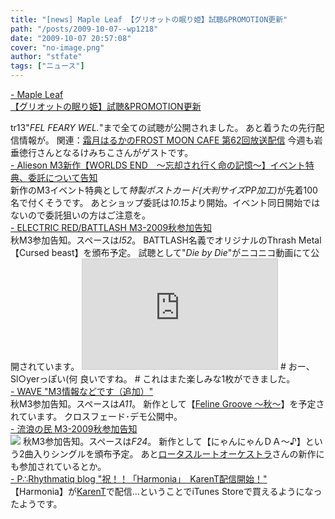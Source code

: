```yaml
---
title: "[news] Maple Leaf 【グリオットの眠り姫】試聴&PROMOTION更新"
path: "/posts/2009-10-07--wp1218"
date: "2009-10-07 20:57:08"
cover: "no-image.png"
author: "stfate"
tags: ["ニュース"]
---
```


<style type="text/css">
<!--
p {white-space: pre-wrap};
-->
</style>

<a  href="http://shimotsukin.com/" target="_blank">- Maple Leaf 【グリオットの眠り姫】試聴&PROMOTION更新</a>
<div >tr13"<em>FEL FEARY WEL.</em>"まで全ての試聴が公開されました。
あと着うたの先行配信情報が。
関連：<a href="http://www.timerocket.co.jp/fmc/" target="_blank">霜月はるかのFROST MOON CAFE 第62回放送配信</a>
今週も岩垂徳行さんとなるけみちこさんがゲストです。</div>
<a  href="http://www.alieson.net/html/" target="_blank">- Alieson M3新作【WORLDS END　～忘却され行く命の記憶～】イベント特典、委託について告知</a>
<div >新作のM3イベント特典として<em>特製ポストカード(大判サイズPP加工)</em>が先着100名で付くそうです。
あとショップ委託は<em>10.15</em>より開始。イベント同日開始ではないので委託狙いの方はご注意を。</div>
<a  href="http://punya.jp/keikoku/" target="_blank">- ELECTRIC RED/BATTLASH M3-2009秋参加告知</a>
<div >秋M3参加告知。スペースは<em>I52</em>。
BATTLASH名義でオリジナルのThrash Metal【Cursed beast】を頒布予定。
試聴として"<em>Die by Die</em>"がニコニコ動画にて公開されています。
<iframe width="312" height="176" src="http://ext.nicovideo.jp/thumb/sm8435524" scrolling="no" style="border:solid 1px #CCC;" frameborder="0"><a href="http://www.nicovideo.jp/watch/sm8435524">【ニコニコ動画】【M3-2009秋】BATTLASH「Die by Die」【スラッシュメタル】</a></iframe>
# おー、Sl○yerっぽい(何 良いですね。
# これはまた楽しみな1枚ができました。</div>
<a  href="http://www.circle-wave.net/" target="_blank">- WAVE "M3情報などです（追加）"</a>
<div >秋M3参加告知。スペースは<em>A11</em>。
新作として【<a href="http://www.felinegroove.com/feline/fg_autumn/" target="_blank">Feline Groove ～秋～</a>】を予定されています。
クロスフェード･デモ公開中。</div>
<a  href="http://www5.ocn.ne.jp/~rulotami/" target="_blank">- 流浪の民 M3-2009秋参加告知</a>
<div ><a href="http://www5.ocn.ne.jp/~rulotami/" target="_blank"><img src="http://www5.ocn.ne.jp/~rulotami/nyannyan_ban.jpg"></a>
秋M3参加告知。スペースは<em>F24</em>。
新作として【にゃんにゃんＤＡ～♪】という2曲入りシングルを頒布予定。
あと<a href="http://yk.cage.to/mono/" target="_blank">ロータスルートオーケストラ</a>さんの新作にも参加されているとか。</div>
<a  href="http://prq.blog44.fc2.com/" target="_blank">- P∴Rhythmatiq blog "祝！！「Harmonia」　KarenT配信開始！"</a>
<div >【Harmonia】が<a href="http://piapro.jp/karent/?view=album&id=86" target="_blank">KarenT</a>で配信…ということでiTunes Storeで買えるようになったようです。</div>
